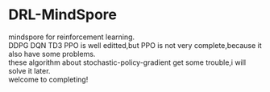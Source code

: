 # DRL-MindSpore
mindspore for reinforcement learning.\
DDPG DQN TD3 PPO is well editted,but PPO is not very complete,because it also have some problems.\
these algorithm about stochastic-policy-gradient get some trouble,i will solve it later.\
welcome to completing!
